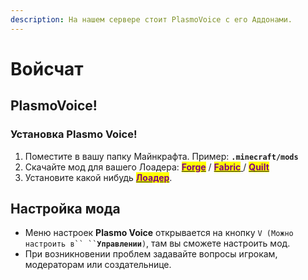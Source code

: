 ```yaml
---
description: На нашем сервере стоит PlasmoVoice с его Аддонами.
---
```


# Войсчат

## PlasmoVoice!

### Установка Plasmo Voice!

1. Поместите в вашу папку Майнкрафта. Пример: **`.minecraft/mods`**
2. Скачайте мод для вашего Лоадера: [<mark style="color:purple;">**Forge**</mark>](https://modrinth.com/plugin/plasmo-voice/changelog?l=forge\&g=1.20.1) / [<mark style="color:purple;">**Fabric**</mark>](https://modrinth.com/plugin/plasmo-voice/changelog?g=1.20.1\&l=fabric)[ ](https://modrinth.com/mod/replaymod/changelog?l=fabric\&g=1.19.3)/ [<mark style="color:purple;">**Quilt**</mark>](https://modrinth.com/plugin/plasmo-voice/changelog?g=1.20.1\&l=fabric)
3. Установите какой нибудь [<mark style="color:purple;">**Лоадер**</mark>](./).

## Настройка мода

* Меню настроек **Plasmo Voice** открывается на кнопку ` V (Можно настроить в`` `` `**`Управлении`**`)`, там вы сможете настроить мод.
* При возникновении проблем задавайте вопросы игрокам, модераторам или создательнице.
